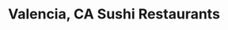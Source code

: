---
layout: city
title: Valencia, CA Sushi Restaurants
permalink: /california/valencia/
stateAbbr: CA
stateName: California
cityName: Valencia
---